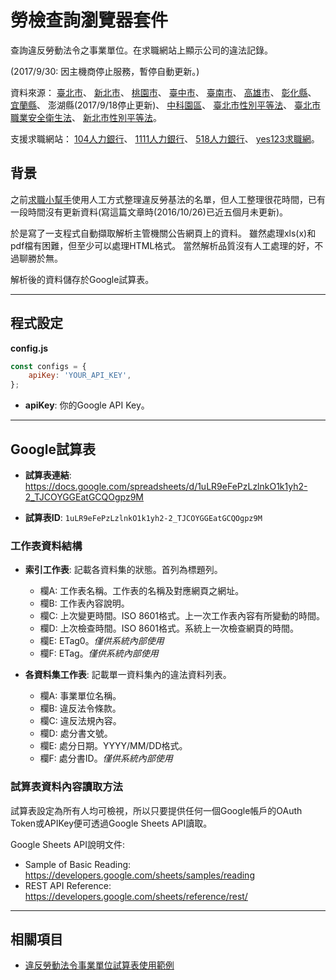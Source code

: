 # 勞檢查詢瀏覽器套件

查詢違反勞動法令之事業單位。在求職網站上顯示公司的違法記錄。

(2017/9/30: 因主機商停止服務，暫停自動更新。)

資料來源：
[臺北市](http://bola.gov.taipei/ct.asp?xItem=94627869&ctNode=76327&mp=116003)、
[新北市](https://ilabor.ntpc.gov.tw/cloud/Violate/)、
[桃園市](http://lhrb.tycg.gov.tw/home.jsp?id=373&mcustomize=onemessages_view.jsp&dataserno=201509090001)、
[臺中市](http://www.labor.taichung.gov.tw/ct.asp?xItem=55333&ctNode=23053&mp=117010)、
[臺南市](http://www.tainan.gov.tw/labor/page.asp?nsub=M2A400)、
[高雄市](http://labor.kcg.gov.tw/IllegalList.aspx?appname=IllegalList)、
[彰化縣](http://labor.chcg.gov.tw/07other/other01_con.asp?topsn=3197&data_id=14138)、
[宜蘭縣](http://labor.e-land.gov.tw/cp.aspx?n=A727524B27DA3181)、
澎湖縣(2017/9/18停止更新)、
[中科園區](http://www.ctsp.gov.tw/chinese/01news/10statistics_view.aspx?v=1&fr=529&sn=1198)、
[臺北市性別平等法](http://bola.gov.taipei/ct.asp?xItem=94627873&ctNode=76327&mp=116003)、
[臺北市職業安全衛生法](http://bola.gov.taipei/ct.asp?xItem=94627871&ctNode=76327&mp=116003)、
[新北市性別平等法](https://ilabor.ntpc.gov.tw/cloud/Violate/)。

支援求職網站：
[104人力銀行](https://www.104.com.tw/)、
[1111人力銀行](https://www.1111.com.tw/)、
[518人力銀行](https://www.518.com.tw/)、
[yes123求職網](https://www.yes123.com.tw/)。

## 背景

之前[求職小幫手](https://jobhelper.g0v.ronny.tw/)使用人工方式整理違反勞基法的名單，但人工整理很花時間，已有一段時間沒有更新資料(寫這篇文章時(2016/10/26)已近五個月未更新)。

於是寫了一支程式自動擷取解析主管機關公告網頁上的資料。
雖然處理xls(x)和pdf檔有困難，但至少可以處理HTML格式。
當然解析品質沒有人工處理的好，不過聊勝於無。

解析後的資料儲存於Google試算表。

----------------------------------------------

## 程式設定

**config.js**
```javascript
const configs = {
	apiKey: 'YOUR_API_KEY',
};
```
  + **apiKey**: 你的Google API Key。

----------------------------------------------

## Google試算表

+ **試算表連結**: <https://docs.google.com/spreadsheets/d/1uLR9eFePzLzlnkO1k1yh2-2_TJCOYGGEatGCQOgpz9M>

+ **試算表ID**: `1uLR9eFePzLzlnkO1k1yh2-2_TJCOYGGEatGCQOgpz9M`

### 工作表資料結構

+ **索引工作表**: 記載各資料集的狀態。首列為標題列。
  + 欄A: 工作表名稱。工作表的名稱及對應網頁之網址。
  + 欄B: 工作表內容說明。
  + 欄C: 上次變更時間。ISO 8601格式。上一次工作表內容有所變動的時間。
  + 欄D: 上次檢查時間。ISO 8601格式。系統上一次檢查網頁的時間。
  + 欄E: ETag0。*僅供系統內部使用*
  + 欄F: ETag。*僅供系統內部使用*
  
+ **各資料集工作表**: 記載單一資料集內的違法資料列表。
  + 欄A: 事業單位名稱。
  + 欄B: 違反法令條款。
  + 欄C: 違反法規內容。
  + 欄D: 處分書文號。
  + 欄E: 處分日期。YYYY/MM/DD格式。
  + 欄F: 處分書ID。*僅供系統內部使用*


### 試算表資料內容讀取方法

試算表設定為所有人均可檢視，所以只要提供任何一個Google帳戶的OAuth Token或APIKey便可透過Google Sheets API讀取。
 
Google Sheets API說明文件:
+ Sample of Basic Reading: <https://developers.google.com/sheets/samples/reading>
+ REST API Reference: <https://developers.google.com/sheets/reference/rest/>

----------------------------------------------

## 相關項目

+ [違反勞動法令事業單位試算表使用範例](https://github.com/Ayukawayen/LaborViolationSample)
